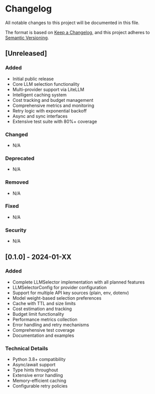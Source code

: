 # Changelog

All notable changes to this project will be documented in this file.

The format is based on [Keep a Changelog](https://keepachangelog.com/en/1.0.0/),
and this project adheres to [Semantic Versioning](https://semver.org/spec/v2.0.0.html).

## [Unreleased]

### Added
- Initial public release
- Core LLM selection functionality
- Multi-provider support via LiteLLM
- Intelligent caching system
- Cost tracking and budget management
- Comprehensive metrics and monitoring
- Retry logic with exponential backoff
- Async and sync interfaces
- Extensive test suite with 80%+ coverage

### Changed
- N/A

### Deprecated
- N/A

### Removed
- N/A

### Fixed
- N/A

### Security
- N/A

## [0.1.0] - 2024-01-XX

### Added
- Complete LLMSelector implementation with all planned features
- LLMSelectorConfig for provider configuration
- Support for multiple API key sources (plain, env, dotenv)
- Model weight-based selection preferences
- Cache with TTL and size limits
- Cost estimation and tracking
- Budget limit functionality
- Performance metrics collection
- Error handling and retry mechanisms
- Comprehensive test coverage
- Documentation and examples

### Technical Details
- Python 3.8+ compatibility
- Async/await support
- Type hints throughout
- Extensive error handling
- Memory-efficient caching
- Configurable retry policies